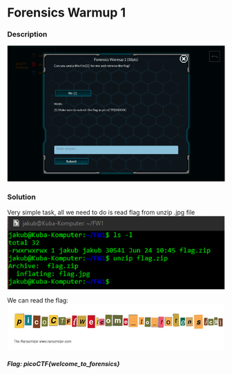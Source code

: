 # Forensics Warmup 1

### Description
![alt text](https://github.com/JakubK64/CTF-writeups/blob/master/picoCTF/Forensics/Forensics_Wamup_1/task.png)

### Solution
Very simple task, all we need to do is read flag from unzip .jpg file
![alt text](https://github.com/JakubK64/CTF-writeups/blob/master/picoCTF/Forensics/Forensics_Wamup_1/solution1.png)

We can read the flag:
![alt text](https://github.com/JakubK64/CTF-writeups/blob/master/picoCTF/Forensics/Forensics_Wamup_1/flag.jpg)

#### *Flag: picoCTF{welcome_to_forensics}*
